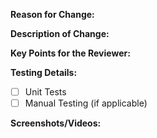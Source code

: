 <!-- Add Jira card link -->

**Reason for Change:**
<!-- Provide a description on why this change is necessary if it is not mentioned in the JIRA. -->

**Description of Change:**
<!-- Provide a detailed explanation of the changes made in this PR. Include any relevant context or background information. -->

**Key Points for the Reviewer:**
<!-- Highlight any areas that require special attention during the review, such as complex logic, security implications, or dependencies on other parts of the codebase. -->

**Testing Details:**
<!-- Describe the testing approach and whatever testing was done as part of this PR with relevant details. -->
  - [ ] Unit Tests
  - [ ] Manual Testing (if applicable)

**Screenshots/Videos:**
<!-- Attach any relevant screenshots or videos demonstrating the changes made. Ensure that sensitive information is not exposed. -->
